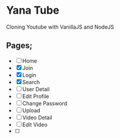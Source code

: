 # Yana Tube
Cloning Youtube with VanillaJS and NodeJS

## Pages;
- [ ] Home
- [x] Join
- [x] Login
- [x] Search
- [ ] User Detail
- [ ] Edit Profile
- [ ] Change Password
- [ ] Upload
- [ ] Video Detail
- [ ] Edit Video
- [ ] 